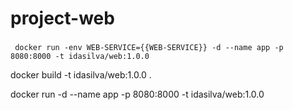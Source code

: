 # project-web



###
```docker
 docker run -env WEB-SERVICE={{WEB-SERVICE}} -d --name app -p 8080:8000 -t idasilva/web:1.0.0

```
docker build -t idasilva/web:1.0.0 .

docker run  -d --name app -p 8080:8000 -t idasilva/web:1.0.0
